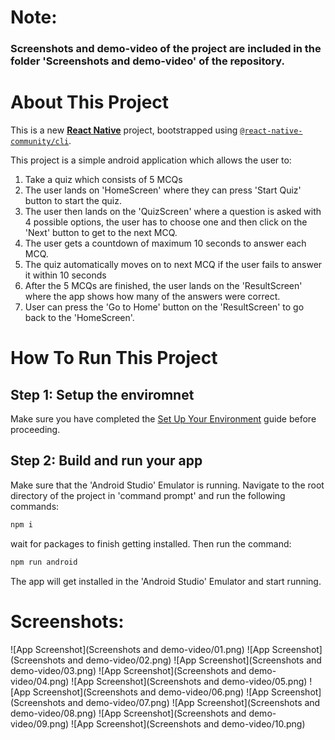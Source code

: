 # Note: 
### Screenshots and demo-video of the project are included in the folder 'Screenshots and demo-video' of the repository.

# About This Project
This is a new [**React Native**](https://reactnative.dev) project, bootstrapped using [`@react-native-community/cli`](https://github.com/react-native-community/cli).

This project is a simple android application which allows the user to: 
1) Take a quiz which consists of 5 MCQs
2) The user lands on 'HomeScreen' where they can press 'Start Quiz' button to start the quiz.
3) The user then lands on the 'QuizScreen' where a question is asked with 4 possible options, the user has to choose one and then click on the 'Next' button to get to the next MCQ.
4) The user gets a countdown of maximum 10 seconds to answer each MCQ.
5) The quiz automatically moves on to next MCQ if the user fails to answer it within 10 seconds
6) After the 5 MCQs are finished, the user lands on the 'ResultScreen' where the app shows how many of the answers were correct.
7) User can press the 'Go to Home' button on the 'ResultScreen' to go back to the 'HomeScreen'.

# How To Run This Project
## Step 1: Setup the enviromnet
Make sure you have completed the [Set Up Your Environment](https://reactnative.dev/docs/set-up-your-environment) guide before proceeding.

## Step 2: Build and run your app
Make sure that the 'Android Studio' Emulator is running.
Navigate to the root directory of the project in 'command prompt' and run the following commands:

```sh
npm i
```

wait for packages to finish getting installed. Then run the command:

```sh
npm run android
```
The app will get installed in the 'Android Studio' Emulator and start running.

# Screenshots:
![App Screenshot](Screenshots and demo-video/01.png)
![App Screenshot](Screenshots and demo-video/02.png)
![App Screenshot](Screenshots and demo-video/03.png)
![App Screenshot](Screenshots and demo-video/04.png)
![App Screenshot](Screenshots and demo-video/05.png)
![App Screenshot](Screenshots and demo-video/06.png)
![App Screenshot](Screenshots and demo-video/07.png)
![App Screenshot](Screenshots and demo-video/08.png)
![App Screenshot](Screenshots and demo-video/09.png)
![App Screenshot](Screenshots and demo-video/10.png)

